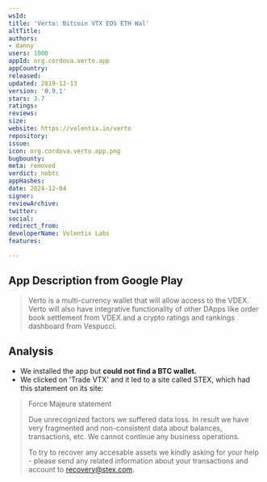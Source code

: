 ```yaml
---
wsId: 
title: 'Verto: Bitcoin VTX EOS ETH Wal'
altTitle: 
authors:
- danny
users: 1000
appId: org.cordova.verto.app
appCountry: 
released: 
updated: 2019-12-13
version: '0.9.1'
stars: 3.7
ratings: 
reviews: 
size: 
website: https://volentix.io/verto
repository: 
issue: 
icon: org.cordova.verto.app.png
bugbounty: 
meta: removed
verdict: nobtc
appHashes: 
date: 2024-12-04
signer: 
reviewArchive: 
twitter: 
social: 
redirect_from: 
developerName: Volentix Labs
features: 

---
```


## App Description from Google Play 

> Verto is a multi-currency wallet that will allow access to the VDEX. Verto will also have integrative functionality of other DApps like order book settlement from VDEX and a crypto ratings and rankings dashboard from Vespucci.

## Analysis 

- We installed the app but **could not find a BTC wallet.** 
- We clicked on 'Trade VTX' and it led to a site called STEX, which had this statement on its site: 

> Force Majeure statement
>
> Due unrecognized factors we suffered data loss. In result we have very fragmented and non-consistent data about balances, transactions, etc. We cannot continue any business operations.
>
> To try to recover any accesable assets we kindly asking for your help - please send any related information about your transactions and account to recovery@stex.com.